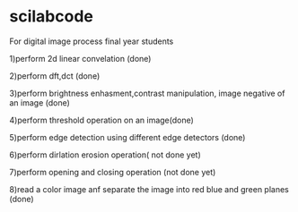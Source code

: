 # scilabcode
For digital image process final year  students

1)perform 2d linear convelation (done)

2)perform dft,dct (done)

3)perform brightness enhasment,contrast manipulation, image negative of an image (done)

4)perform threshold operation on an image(done)

5)perform edge detection using different edge detectors (done)

6)perform dirlation erosion operation( not done yet)

7)perform opening and closing operation (not done yet)

8)read a color image anf separate the image into red blue and green planes (done)

